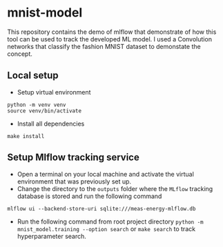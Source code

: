 # mnist-model
This repository contains the demo of mlflow that demonstrate of how this tool can be used to track the developed ML model. I used a Convolution networks that classify the fashion MNIST dataset to demonstate the concept.


## Local setup 
- Setup virtual environment   
```commandline
python -m venv venv 
source venv/bin/activate 
```
- Install all dependencies 
```commandline
make install
```

## Setup Mlflow tracking service
- Open a terminal on your local machine and activate the virtual environment that was previously set up.
- Change the directory to the `outputs` folder where the `MLflow` tracking database is stored and run the following command
```commandline
mlflow ui --backend-store-uri sqlite:///meas-energy-mlflow.db
```
- Run  the following command from root project directory `python -m mnist_model.training --option search` or `make search` to track hyperparameter search.





